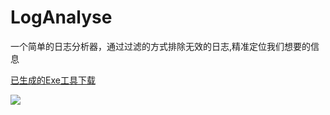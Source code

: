 # LogAnalyse
一个简单的日志分析器，通过过滤的方式排除无效的日志,精准定位我们想要的信息


[已生成的Exe工具下载](https://github.com/ftmtshuashua/LogAnalyse/tree/main/source)


[![](https://github.com/ftmtshuashua/LogAnalyse/tree/main/source/imge.png)]()